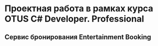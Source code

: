 # Проектная работа в рамках курса OTUS C# Developer. Professional
## Сервис бронирования Entertainment Booking
